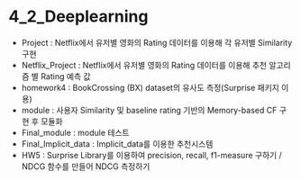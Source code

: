 # 4_2_Deeplearning

 - Project : Netflix에서 유저별 영화의 Rating 데이터를 이용해 각 유저별 Similarity 구현
 - Netflix_Project : Netflix에서 유저별 영화의 Rating 데이터를 이용해 추천 알고리즘 별 Rating 예측 값 
 - homework4 : BookCrossing (BX) dataset의 유사도 측정(Surprise 패키지 이용)
 - module : 사용자 Similarity 및 baseline rating 기반의 Memory-based CF 구현 후 모듈화
 - Final_module : module 테스트
 - Final_Implicit_data : Implicit_data를 이용한 추천시스템
 - HW5 : Surprise Library를 이용하여 precision, recall, f1-measure 구하기 / NDCG 함수를 만들어 NDCG 측정하기

